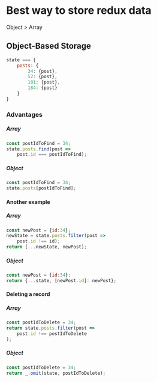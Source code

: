 # Best way to store redux data

Object > Array

## Object-Based Storage
```js
state === {
    posts: {
        34: {post},
        52: {post},
        101: {post},
        184: {post}
    }
}
```

### Advantages

##### Array
```js
const postIdToFind = 34;
state.posts.find(post =>
    post.id === postIdToFind);
```
##### Object
```js
const postIdToFind = 34;
state.posts[postIdToFind];
```

#### Another example

##### Array
```js
const newPost = {id:34};
newState = state.posts.filter(post =>
    post.id !== id);
return [...newState, newPost];
```
##### Object
```js
const newPost = {id:34};
return {...state, [newPost.id]: newPost};
```

#### Deleting a record
##### Array
```js
const postIdToDelete = 34;
return state.posts.filter(post =>
    post.id !== postIdToDelete
);
```

##### Object
```js
const postIdToDelete = 34;
return _.omit(state, postIdToDelete);
```